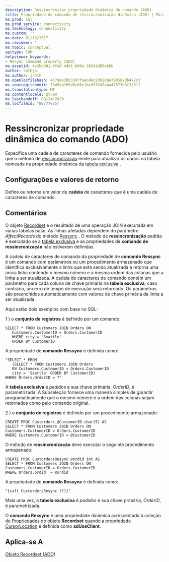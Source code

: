 ```yaml
---
description: Ressincronizar propriedade dinâmica do comando (ADO)
title: Propriedade de comando de ressincronização-dinâmica (ADO) | Microsoft Docs
ms.prod: sql
ms.prod_service: connectivity
ms.technology: connectivity
ms.custom: ''
ms.date: 01/19/2017
ms.reviewer: ''
ms.topic: conceptual
apitype: COM
helpviewer_keywords:
- Resync Command property [ADO]
ms.assetid: 4e2bb601-0fe8-4d61-b00e-38341d85a6bb
author: rothja
ms.author: jroth
ms.openlocfilehash: 4c79843bb3397fee6d4c2d92d9e7905d2db472c3
ms.sourcegitcommit: 7345e4f05d6c06e1bcd73747a4a47873b3f3251f
ms.translationtype: MT
ms.contentlocale: pt-BR
ms.lasthandoff: 08/24/2020
ms.locfileid: "88777675"
---
```

# <a name="resync-command-property-dynamic-ado"></a>Ressincronizar propriedade dinâmica do comando (ADO)
Especifica uma cadeia de caracteres de comando fornecida pelo usuário que o método de [ressincronização](./resync-method.md) emite para atualizar os dados na tabela nomeada na propriedade dinâmica da [tabela exclusiva](./unique-table-unique-schema-unique-catalog-properties-dynamic-ado.md) .  
  
## <a name="settings-and-return-values"></a>Configurações e valores de retorno  
 Define ou retorna um valor de **cadeia** de caracteres que é uma cadeia de caracteres de comando.  
  
## <a name="remarks"></a>Comentários  
 O objeto [Recordset](./recordset-object-ado.md) é o resultado de uma operação JOIN executada em várias tabelas base. As linhas afetadas dependem do parâmetro *AffectRecords* do método [Ressync](./resync-method.md) . O método de **ressincronização** padrão é executado se a [tabela exclusiva](./unique-table-unique-schema-unique-catalog-properties-dynamic-ado.md) e as propriedades de **comando de ressincronização** não estiverem definidas.  
  
 A cadeia de caracteres de comando da propriedade de **comando Ressync** é um comando com parâmetros ou um procedimento armazenado que identifica exclusivamente a linha que está sendo atualizada e retorna uma única linha contendo o mesmo número e a mesma ordem das colunas que a linha a ser atualizada. A cadeia de caracteres de comando contém um parâmetro para cada coluna de chave primária na **tabela exclusiva**; caso contrário, um erro de tempo de execução será retornado. Os parâmetros são preenchidos automaticamente com valores de chave primária da linha a ser atualizada.  
  
 Aqui estão dois exemplos com base no SQL:  
  
 1 \) o **conjunto de registros** é definido por um comando:  
  
```  
SELECT * FROM Customers JOIN Orders ON   
   Customers.CustomerID = Orders.CustomerID  
   WHERE city = 'Seattle'  
   ORDER BY CustomerID  
```  
  
 A propriedade de **comando Ressync** é definida como:  
  
```  
"SELECT * FROM   
   (SELECT * FROM Customers JOIN Orders   
   ON Customers.CustomerID = Orders.CustomerID  
   city = 'Seattle' ORDER BY CustomerID)  
WHERE Orders.OrderID = ?"  
```  
  
 A **tabela exclusiva** é *pedidos* e sua chave primária, *OrderID*, é parametrizada. A Subseleção fornece uma maneira simples de garantir programaticamente que o mesmo número e a ordem das colunas sejam retornados como pelo comando original.  
  
 2 \) o **conjunto de registros** é definido por um procedimento armazenado:  
  
```  
CREATE PROC Custorders @CustomerID char(5) AS   
SELECT * FROM Customers JOIN Orders ON   
Customers.CustomerID = Orders.CustomerID   
WHERE Customers.CustomerID = @CustomerID  
```  
  
 O método de **ressincronização** deve executar o seguinte procedimento armazenado:  
  
```  
CREATE PROC CustordersResync @ordid int AS   
SELECT * FROM Customers JOIN Orders ON   
Customers.CustomerID = Orders.CustomerID  
WHERE Orders.ordid  = @ordid  
```  
  
 A propriedade de **comando Ressync** é definida como:  
  
```  
"{call CustordersResync (?)}"  
```  
  
 Mais uma vez, a **tabela exclusiva** é *pedidos* e sua chave primária, *OrderID*, é parametrizada.  
  
 O **comando Ressync** é uma propriedade dinâmica acrescentada à coleção de [Propriedades](./properties-collection-ado.md) do objeto **Recordset** quando a propriedade [CursorLocation](./cursorlocation-property-ado.md) é definida como **adUseClient**.  
  
## <a name="applies-to"></a>Aplica-se A  
 [Objeto Recordset (ADO)](./recordset-object-ado.md)